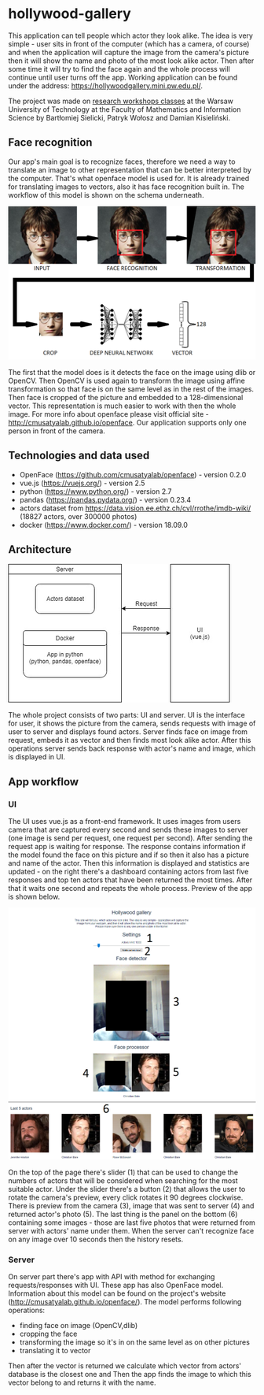 # hollywood-gallery

This application can tell people which actor they look alike. The idea is very simple - user sits in front of the computer (which has 
a camera, of course) and when the application will capture the image from the camera's picture then it will show the name and photo 
of the most look alike actor. Then after some time it will try to find the face again and the whole process will continue until user turns off the app. Working application can be found under the address: https://hollywoodgallery.mini.pw.edu.pl/.

The project was made on [research workshops classes](https://github.com/pbiecek/CaseStudies2019W) at the Warsaw University of Technology at the Faculty of Mathematics and Information Science by Bartłomiej Sielicki, Patryk Wołosz and Damian Kisieliński.

## Face recognition

Our app's main goal is to recognize faces, therefore we need a way to translate an image to other representation that can be better interpreted by the computer. That's what openface model is used for. It is already trained for translating images to vectors, also it has face recognition built in. The workflow of this model is shown on the schema underneath.

![Figure 1: Openface usage](https://raw.githubusercontent.com/barteksielicki/hollywood-gallery/master/images/schema.png)

The first that the model does is it detects the face on the image using dlib or OpenCV. Then OpenCV is used again to transform the image using affine transformation so that face is on the same level as in the rest of the images. Then face is cropped of the picture and embedded to a 128-dimensional vector. This representation is much easier to work with then the whole image. For more info about openface please visit official site - http://cmusatyalab.github.io/openface. Our application supports only one person in front of the camera.

## Technologies and data used

* OpenFace (https://github.com/cmusatyalab/openface) - version 0.2.0
* vue.js (https://vuejs.org/) - version 2.5
* python (https://www.python.org/) - version 2.7
* pandas (https://pandas.pydata.org/) - version 0.23.4
* actors dataset from https://data.vision.ee.ethz.ch/cvl/rrothe/imdb-wiki/ (18827 actors, over 300000 photos)
* docker (https://www.docker.com/) - version 18.09.0

## Architecture

![Architecture](https://github.com/barteksielicki/hollywood-gallery/blob/master/images/architecture.jpg?raw=true "Architecture schema")

The whole project consists of two parts: UI and server. UI is the interface for user, it shows the picture from the camera, sends
requests with image of user to server and displays found actors. Server finds face on image from request,
embeds it as vector and then finds most look alike actor. After this operations server sends back response with actor's name and image, which is displayed in UI.

## App workflow

### UI

The UI uses vue.js as a front-end framework. It uses images from users camera that are captured every second and sends these images to server (one image is send per request, one request per second). After sending the request app is waiting for response. The response contains information if the model found the face on this picture and if so then it also has a picture and
name of the actor. Then this information is displayed and statistics are updated - on the right there's a dashboard containing actors from last five responses
and top ten actors that have been returned the most times. After that it waits one second and repeats the whole process. 
Preview of the app is shown below.

![Preview](https://github.com/barteksielicki/hollywood-gallery/blob/master/images/screen.png?raw=true "App preview")

On the top of the page there's slider (1) that can be used to change the numbers of actors that will be considered when searching for the most suitable actor. Under the slider there's a button (2) that allows the user to rotate the camera's preview, every click rotates it 90 degrees clockwise. There is preview from the camera (3), image that was sent to server (4) and returned actor's photo (5). The last thing is the panel on the bottom (6) containing some images - those are last five photos that were returned from server with actors' name under them. 
When the server can't recognize face on any image over 10 seconds then the history resets.

### Server

On server part there's app with API with method for exchanging requests/responses with UI. These app has also OpenFace model. Information about this model can be found on the project's website (http://cmusatyalab.github.io/openface/). 
The model performs following operations:
* finding face on image (OpenCV,dlib) 
* cropping the face
* transforming the image so it's in on the same level as on other pictures
* translating it to vector

Then after the vector is returned we calculate which vector from actors' database is the closest one and Then the app finds the image to which this vector belong to and returns it with the name.


